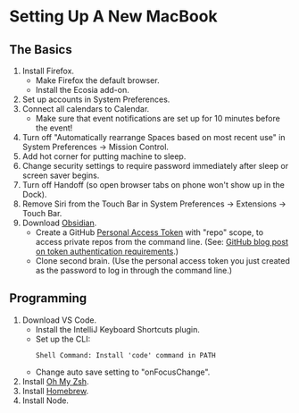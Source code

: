 # Setting Up A New MacBook

## The Basics

1. Install Firefox.
    * Make Firefox the default browser.
    * Install the Ecosia add-on.
1. Set up accounts in System Preferences.
1. Connect all calendars to Calendar.
    * Make sure that event notifications are set up for 10 minutes before the event!
1. Turn off "Automatically rearrange Spaces based on most recent use" in System Preferences -> Mission Control.
1. Add hot corner for putting machine to sleep.
1. Change security settings to require password immediately after sleep or screen saver begins.
1. Turn off Handoff (so open browser tabs on phone won't show up in the Dock).
1. Remove Siri from the Touch Bar in System Preferences -> Extensions -> Touch Bar.
1. Download [Obsidian](https://obsidian.md/).
    * Create a GitHub [Personal Access Token](https://docs.github.com/en/authentication/keeping-your-account-and-data-secure/creating-a-personal-access-token) with "repo" scope, to access private repos from the command line. (See: [GitHub blog post on token authentication requirements](https://github.blog/2020-12-15-token-authentication-requirements-for-git-operations/).)
    * Clone second brain. (Use the personal access token you just created as the password to log in through the command line.)

## Programming

1. Download VS Code.
    * Install the IntelliJ Keyboard Shortcuts plugin.
    * Set up the CLI:
        ```
        Shell Command: Install 'code' command in PATH
        ```
    * Change auto save setting to "onFocusChange".
1. Install [Oh My Zsh](https://ohmyz.sh/).
1. Install [Homebrew](https://brew.sh/).
1. Install Node.
